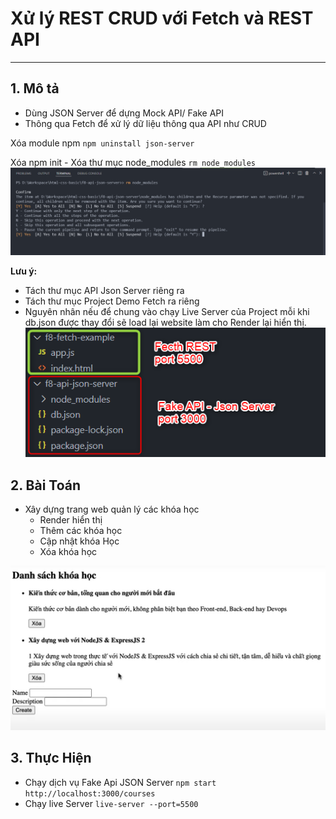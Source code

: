 # Xử lý REST CRUD với Fetch và REST API

---

## 1. Mô tả

- Dùng JSON Server để dựng Mock API/ Fake API
- Thông qua Fetch để xử lý dữ liệu thông qua API như CRUD

Xóa module npm
`npm uninstall json-server`

Xóa npm init - Xóa thư mục node_modules
`rm node_modules`
![Remove node_modules](Javascript/Javascript-Object/detail/phan05-097/images/003.png 'Remove node_modules')

**Lưu ý:**

- Tách thư mục API Json Server riêng ra
- Tách thư mục Project Demo Fetch ra riêng
- Nguyên nhân nếu để chung vào chạy Live Server của Project mỗi khi db.json được thay đổi sẽ load lại website làm cho Render lại hiển thị.
  ![QLKH](Javascript/Javascript-Object/detail/phan05-097/images/002.png 'Danh sách khóa học')

## 2. Bài Toán

- Xây dựng trang web quản lý các khóa học
  - Render hiển thị
  - Thêm các khóa học
  - Cập nhật khóa Học
  - Xóa khóa học

![QLKH](Javascript/Javascript-Object/detail/phan05-097/images/001.png 'Danh sách khóa học')

## 3. Thực Hiện

- Chạy dịch vụ Fake Api JSON Server
  `npm start`
  `http://localhost:3000/courses`
- Chạy live Server
  `live-server --port=5500`
